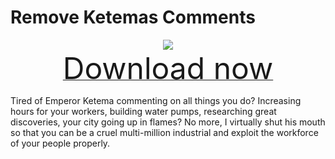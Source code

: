 # Remove Ketemas Comments

<div align=center><img src="_media/Anno1800/mod_banners/smallmodscollection/banner6.png"/></div>

<div align=center><a href="https://github.com/Taludas/SmallModsCollection/releases/latest/download/RemoveKetemaComments.zip"> <font size="40">Download now</font></a></div>

Tired of Emperor Ketema commenting on all things you do? Increasing hours for your workers, building water pumps, researching great discoveries, your city going up in flames? No more, I virtually shut his mouth so that you can be a cruel multi-million industrial and exploit the workforce of your people properly.